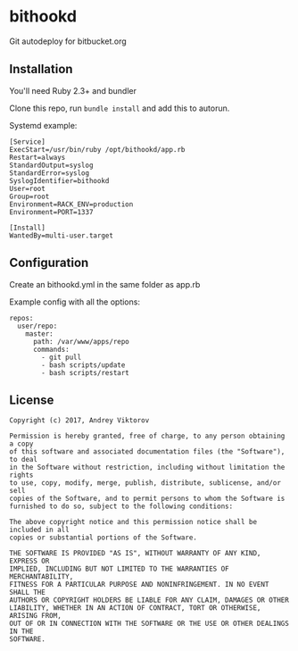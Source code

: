 bithookd
============

Git autodeploy for bitbucket.org

## Installation

You'll need Ruby 2.3+ and bundler

Clone this repo, run `bundle install` and add this to autorun.

Systemd example:

```
[Service]
ExecStart=/usr/bin/ruby /opt/bithookd/app.rb
Restart=always
StandardOutput=syslog
StandardError=syslog
SyslogIdentifier=bithookd
User=root
Group=root
Environment=RACK_ENV=production
Environment=PORT=1337

[Install]
WantedBy=multi-user.target
```

## Configuration

Create an bithookd.yml in the same folder as app.rb

Example config with all the options:

```
repos:
  user/repo:
    master:
      path: /var/www/apps/repo
      commands:
        - git pull
        - bash scripts/update
        - bash scripts/restart
```

## License

```
Copyright (c) 2017, Andrey Viktorov

Permission is hereby granted, free of charge, to any person obtaining a copy
of this software and associated documentation files (the "Software"), to deal
in the Software without restriction, including without limitation the rights
to use, copy, modify, merge, publish, distribute, sublicense, and/or sell
copies of the Software, and to permit persons to whom the Software is
furnished to do so, subject to the following conditions:

The above copyright notice and this permission notice shall be included in all
copies or substantial portions of the Software.

THE SOFTWARE IS PROVIDED "AS IS", WITHOUT WARRANTY OF ANY KIND, EXPRESS OR
IMPLIED, INCLUDING BUT NOT LIMITED TO THE WARRANTIES OF MERCHANTABILITY,
FITNESS FOR A PARTICULAR PURPOSE AND NONINFRINGEMENT. IN NO EVENT SHALL THE
AUTHORS OR COPYRIGHT HOLDERS BE LIABLE FOR ANY CLAIM, DAMAGES OR OTHER
LIABILITY, WHETHER IN AN ACTION OF CONTRACT, TORT OR OTHERWISE, ARISING FROM,
OUT OF OR IN CONNECTION WITH THE SOFTWARE OR THE USE OR OTHER DEALINGS IN THE
SOFTWARE.
```
